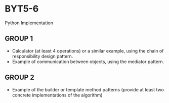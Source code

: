 # BYT5-6
Python Implementation

## GROUP 1
  - Calculator (at least 4 operations) or a similar example, using the chain of responsibility design pattern.
  - Example of communication between objects, using the mediator pattern.

## GROUP 2
  - Example of the builder or template method patterns (provide at least two concrete implementations of the algorithm)
